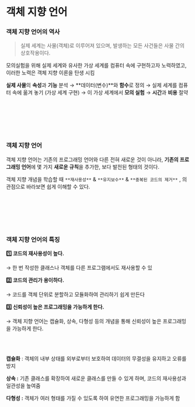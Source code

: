 # 객체 지향 언어

### 객체 지향 언어의 역사

> 실제 세계는 사물(객체)로 이루어져 있으며, 발생하는 모든 사건들은 사물 간의 상호작용이다.
> 

모의실험을 위해 실제 세계와 유사한 가상 세계를 컴퓨터 속에 구현하고자 노력하였고, 이러한 노력은 객체 지향 이론을 탄생 시킴 

**실제 사물**의 **속성**과 **기능** 분석 → **데이터(변수)**와 **함수**로 정의 → 실제 세계를 컴퓨터 속에 옮겨 놓기 (가상 세계 구현) → 이 가상 세계에서 **모의 실험** → **시간**과 **비용** 절약 

<br/><br/><br/><br/><br/>

### 객체 지향 언어

객체 지향 언어는 기존의 프로그래밍 언어와 다른 전혀 새로운 것이 아니라, **기존의 프로그래밍 언어**에 몇 가지 **새로운 규칙**을 추가한, 보다 발전된 형태의 것이다. 

객체 지향 개념을 학습할 때 `**재사용성**` & `**유지보수**` & `**중복된 코드의 제거**` , 의 관점으로 바라보면 쉽게 이해할 수 있다. 

<br/><br/><br/><br/><br/>

### 객체 지향 언어의 특징

**1️⃣ 코드의 재사용성이 높다.**

→ 한 번 작성한 클래스나 객체를 다른 프로그램에서도 재사용할 수 있

**2️⃣ 코드의 관리가 용이하다.**

→ 코드를 객체 단위로 분할하고 모듈화하여 관리하기 쉽게 만든다

**3️⃣ 신뢰성이 높은 프로그래밍을 가능하게 한다.**

→ 객체 지향 언어는 캡슐화, 상속, 다형성 등의 개념을 통해 신뢰성이 높은 프로그래밍을 가능하게 한다.

<br/><br/>

**캡슐화** : 객체의 내부 상태를 외부로부터 보호하여 데이터의 무결성을 유지하고 오류를 방지 

**상속 :** 기존 클래스를 확장하여 새로운 클래스를 만들 수 있게 하며, 코드의 재사용성과 일관성을 높여줌 

**다형성 :** 객체가 여러 형태를 가질 수 있도록 하여 유연한 프로그래밍을 가능하게 함

<br/>
